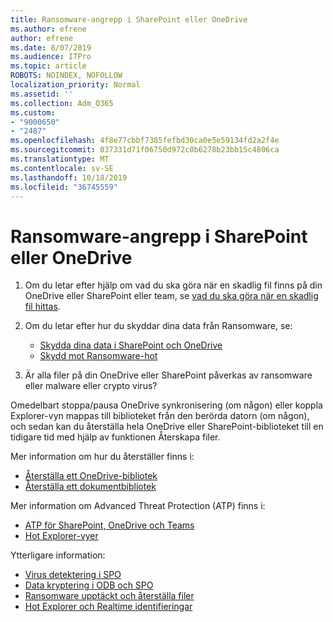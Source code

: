 ```yaml
---
title: Ransomware-angrepp i SharePoint eller OneDrive
ms.author: efrene
author: efrene
ms.date: 8/07/2019
ms.audience: ITPro
ms.topic: article
ROBOTS: NOINDEX, NOFOLLOW
localization_priority: Normal
ms.assetid: ''
ms.collection: Adm_O365
ms.custom:
- "9000650"
- "2487"
ms.openlocfilehash: 4f8e77cbbf7385fefbd30ca0e5e59134fd2a2f4e
ms.sourcegitcommit: 037331d71f06750d972c0b6278b23bb15c4806ca
ms.translationtype: MT
ms.contentlocale: sv-SE
ms.lasthandoff: 10/18/2019
ms.locfileid: "36745559"
---
```

# <a name="ransomware-attack-in-sharepoint-or-onedrive"></a>Ransomware-angrepp i SharePoint eller OneDrive

1.  Om du letar efter hjälp om vad du ska göra när en skadlig fil finns på din OneDrive eller SharePoint eller team, se [vad du ska göra när en skadlig fil hittas](https://support.office.com/en-ie/article/what-to-do-when-a-malicious-file-is-found-in-sharepoint-online-onedrive-or-microsoft-teams-01e902ad-a903-4e0f-b093-1e1ac0c37ad2).
2. Om du letar efter hur du skyddar dina data från Ransomware, se:
    - [Skydda dina data i SharePoint och OneDrive](https://docs.microsoft.com/sharepoint/safeguarding-your-data) 
    - [Skydd mot Ransomware-hot](https://docs.microsoft.com/windows/security/threat-protection/intelligence/ransomware-malware)    

3.  Är alla filer på din OneDrive eller SharePoint påverkas av ransomware eller malware eller crypto virus? 

Omedelbart stoppa/pausa OneDrive synkronisering (om någon) eller koppla Explorer-vyn mappas till biblioteket från den berörda datorn (om någon), och sedan kan du återställa hela OneDrive eller SharePoint-biblioteket till en tidigare tid med hjälp av funktionen Återskapa filer. 

Mer information om hur du återställer finns i:

- [Återställa ett OneDrive-bibliotek](https://support.office.com/article/restore-your-onedrive-fa231298-759d-41cf-bcd0-25ac53eb8a150)
- [Återställa ett dokumentbibliotek](https://support.office.com/article/restore-a-document-library-317791c3-8bd0-4dfd-8254-3ca90883d39a)

Mer information om Advanced Threat Protection (ATP) finns i:
- [ATP för SharePoint, OneDrive och Teams](https://docs.microsoft.com/office365/securitycompliance/atp-for-spo-odb-and-teams)
- [Hot Explorer-vyer](https://docs.microsoft.com/office365/securitycompliance/threat-explorer-views)

Ytterligare information:

- [Virus detektering i SPO](https://docs.microsoft.com/office365/securitycompliance/virus-detection-in-spo)</br>
- [Data kryptering i ODB och SPO](https://docs.microsoft.com/office365/securitycompliance/data-encryption-in-odb-and-spo)</br>
- [Ransomware upptäckt och återställa filer](https://support.office.com/article/Ransomware-detection-and-recovering-your-files-0d90ec50-6bfd-40f4-acc7-b8c12c73637f)</br>
- [Hot Explorer och Realtime identifieringar](https://docs.microsoft.com/office365/securitycompliance/threat-explorer-views)